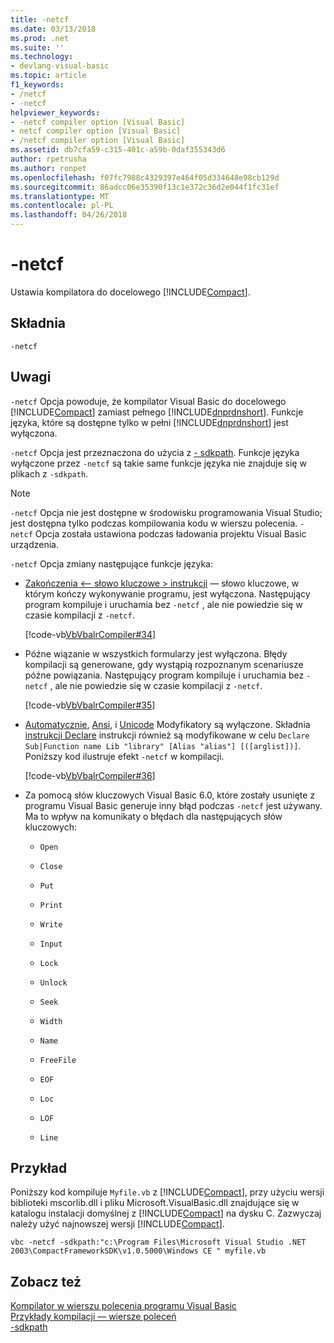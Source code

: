 ```yaml
---
title: -netcf
ms.date: 03/13/2018
ms.prod: .net
ms.suite: ''
ms.technology:
- devlang-visual-basic
ms.topic: article
f1_keywords:
- /netcf
- -netcf
helpviewer_keywords:
- -netcf compiler option [Visual Basic]
- netcf compiler option [Visual Basic]
- /netcf compiler option [Visual Basic]
ms.assetid: db7cfa59-c315-401c-a59b-0daf355343d6
author: rpetrusha
ms.author: ronpet
ms.openlocfilehash: f07fc7988c4329397e464f05d334648e98cb129d
ms.sourcegitcommit: 86adcc06e35390f13c1e372c36d2e044f1fc31ef
ms.translationtype: MT
ms.contentlocale: pl-PL
ms.lasthandoff: 04/26/2018
---
```

# <a name="-netcf"></a>-netcf
Ustawia kompilatora do docelowego [!INCLUDE[Compact](~/includes/compact-md.md)].  
  
## <a name="syntax"></a>Składnia  
  
```  
-netcf  
```  
  
## <a name="remarks"></a>Uwagi  
 `-netcf` Opcja powoduje, że kompilator Visual Basic do docelowego [!INCLUDE[Compact](~/includes/compact-md.md)] zamiast pełnego [!INCLUDE[dnprdnshort](~/includes/dnprdnshort-md.md)]. Funkcje języka, które są dostępne tylko w pełni [!INCLUDE[dnprdnshort](~/includes/dnprdnshort-md.md)] jest wyłączona.  
  
 `-netcf` Opcja jest przeznaczona do użycia z [- sdkpath](../../../visual-basic/reference/command-line-compiler/sdkpath.md). Funkcje języka wyłączone przez `-netcf` są takie same funkcje języka nie znajduje się w plikach z `-sdkpath`.  
  
> [!NOTE]
>  `-netcf` Opcja nie jest dostępne w środowisku programowania Visual Studio; jest dostępna tylko podczas kompilowania kodu w wierszu polecenia. `-netcf` Opcja została ustawiona podczas ładowania projektu Visual Basic urządzenia.  
  
 `-netcf` Opcja zmiany następujące funkcje języka:  
  
-   [Zakończenia \<— słowo kluczowe > instrukcji](../../../visual-basic/language-reference/statements/end-keyword-statement.md) — słowo kluczowe, w którym kończy wykonywanie programu, jest wyłączona. Następujący program kompiluje i uruchamia bez `-netcf` , ale nie powiedzie się w czasie kompilacji z `-netcf`.  
  
     [!code-vb[VbVbalrCompiler#34](../../../visual-basic/reference/command-line-compiler/codesnippet/VisualBasic/netcf_1.vb)]  
  
-   Późne wiązanie w wszystkich formularzy jest wyłączona. Błędy kompilacji są generowane, gdy wystąpią rozpoznanym scenariusze późne powiązania. Następujący program kompiluje i uruchamia bez `-netcf` , ale nie powiedzie się w czasie kompilacji z `-netcf`.  
  
     [!code-vb[VbVbalrCompiler#35](../../../visual-basic/reference/command-line-compiler/codesnippet/VisualBasic/netcf_2.vb)]  
  
-   [Automatycznie](../../../visual-basic/language-reference/modifiers/auto.md), [Ansi](../../../visual-basic/language-reference/modifiers/ansi.md), i [Unicode](../../../visual-basic/language-reference/modifiers/unicode.md) Modyfikatory są wyłączone. Składnia [instrukcji Declare](../../../visual-basic/language-reference/statements/declare-statement.md) instrukcji również są modyfikowane w celu `Declare Sub|Function name Lib "library" [Alias "alias"] [([arglist])]`. Poniższy kod ilustruje efekt `-netcf` w kompilacji.  
  
     [!code-vb[VbVbalrCompiler#36](../../../visual-basic/reference/command-line-compiler/codesnippet/VisualBasic/netcf_3.vb)]  
  
-   Za pomocą słów kluczowych Visual Basic 6.0, które zostały usunięte z programu Visual Basic generuje inny błąd podczas `-netcf` jest używany. Ma to wpływ na komunikaty o błędach dla następujących słów kluczowych:  
  
    -   `Open`  
  
    -   `Close`  
  
    -   `Put`  
  
    -   `Print`  
  
    -   `Write`  
  
    -   `Input`  
  
    -   `Lock`  
  
    -   `Unlock`  
  
    -   `Seek`  
  
    -   `Width`  
  
    -   `Name`  
  
    -   `FreeFile`  
  
    -   `EOF`  
  
    -   `Loc`  
  
    -   `LOF`  
  
    -   `Line`  
  
## <a name="example"></a>Przykład  
 Poniższy kod kompiluje `Myfile.vb` z [!INCLUDE[Compact](~/includes/compact-md.md)], przy użyciu wersji biblioteki mscorlib.dll i pliku Microsoft.VisualBasic.dll znajdujące się w katalogu instalacji domyślnej z [!INCLUDE[Compact](~/includes/compact-md.md)] na dysku C. Zazwyczaj należy użyć najnowszej wersji [!INCLUDE[Compact](~/includes/compact-md.md)].  
  
```console  
vbc -netcf -sdkpath:"c:\Program Files\Microsoft Visual Studio .NET 2003\CompactFrameworkSDK\v1.0.5000\Windows CE " myfile.vb  
```  
  
## <a name="see-also"></a>Zobacz też  
 [Kompilator w wierszu polecenia programu Visual Basic](../../../visual-basic/reference/command-line-compiler/index.md)  
 [Przykłady kompilacji — wiersze poleceń](../../../visual-basic/reference/command-line-compiler/sample-compilation-command-lines.md)  
 [-sdkpath](../../../visual-basic/reference/command-line-compiler/sdkpath.md)
